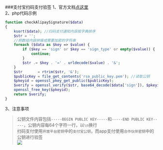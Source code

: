 ###支付宝扫码支付验签
1、官方文档[点这里](https://doc.open.alipay.com/docs/doc.htm?spm=a219a.7629140.0.0.LerF5T&treeId=193&articleId=103296&docType=1#s4)   
2、php代码示例
```php
function checkAlipaySignature($data)
{
    ksort($data); //扫码支付通知内容按字典排序
    $str = '';
    //把数组内容拼接成需要加密的字符串
    foreach ($data as $key => $value) {
        if ($key == 'sign' or $key == 'sign_type' or empty($value)) {
            continue;
        }
        $str .= $key . '=' . urldecode($value) . '&';
    }
    $str       = rtrim($str, '&');
    $publicKey = file_get_contents('rsa_public_key.pem'); //读取公钥
    $pkeyid = openssl_pkey_get_public($publicKey);
    $verify = openssl_verify($str, base64_decode($data['sign']), $pkeyid); //验签
    openssl_free_key($pkeyid);
    return $verify;
}
```
3、注意事项
>公钥文件内容包括`-----BEGIN PUBLIC KEY-----`和`-----END PUBLIC KEY-----`，公钥内容每64个字符一行，以`\n`换行   
>扫码支付使用`开放平台密钥`中的`支付宝公钥`，而app支付使用`合作伙伴密钥`中的公钥进行验签   
>![](http://ww3.sinaimg.cn/mw690/abf82c72gw1faagubwrkoj20o507tdgm.jpg)
